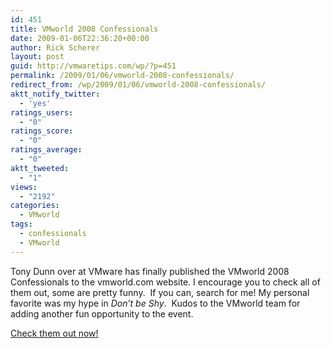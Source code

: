 ```yaml
---
id: 451
title: VMworld 2008 Confessionals
date: 2009-01-06T22:36:20+00:00
author: Rick Scherer
layout: post
guid: http://vmwaretips.com/wp/?p=451
permalink: /2009/01/06/vmworld-2008-confessionals/
redirect_from: /wp/2009/01/06/vmworld-2008-confessionals/
aktt_notify_twitter:
  - 'yes'
ratings_users:
  - "0"
ratings_score:
  - "0"
ratings_average:
  - "0"
aktt_tweeted:
  - "1"
views:
  - "2192"
categories:
  - VMworld
tags:
  - confessionals
  - VMworld
---
```

Tony Dunn over at VMware has finally published the VMworld 2008 Confessionals to the vmworld.com website. I encourage you to check all of them out, some are pretty funny.  If you can, search for me! My personal favorite was my hype in _Don&#8217;t be Shy_.  Kudos to the VMworld team for adding another fun opportunity to the event.

<a href="http://www.vmworld.com/thread/2295" target="_blank">Check them out now!</a>